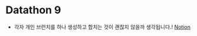 # Datathon 9

- 각자 개인 브런치를 하나 생성하고 합치는 것이 괜찮지 않을까 생각됩니다.!
[Notion](https://plucky-sugar-0a5.notion.site/Datathon-9-936289990e38465b9baa064cae6b6fba)
